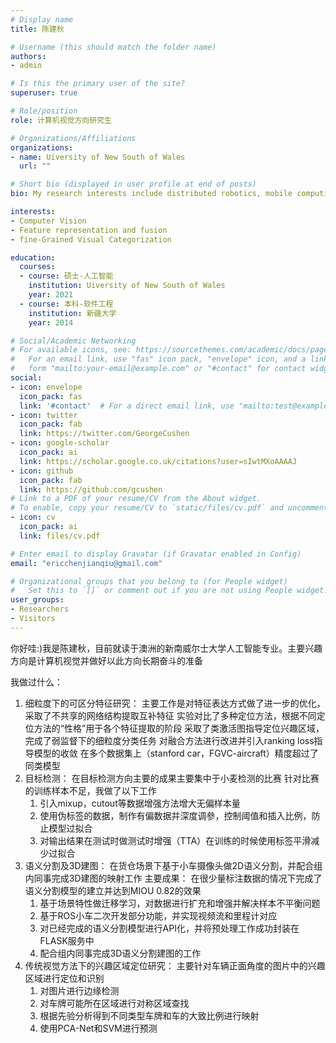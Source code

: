 ```yaml
---
# Display name
title: 陈建秋

# Username (this should match the folder name)
authors:
- admin

# Is this the primary user of the site?
superuser: true

# Role/position
role: 计算机视觉方向研究生

# Organizations/Affiliations
organizations:
- name: Uiversity of New South of Wales
  url: ""

# Short bio (displayed in user profile at end of posts)
bio: My research interests include distributed robotics, mobile computing and programmable matter.

interests:
- Computer Vision
- Feature representation and fusion
- fine-Grained Visual Categorization

education:
  courses:
  - course: 硕士-人工智能 
    institution: Uiversity of New South of Wales
    year: 2021
  - course: 本科-软件工程
    institution: 新疆大学
    year: 2014

# Social/Academic Networking
# For available icons, see: https://sourcethemes.com/academic/docs/page-builder/#icons
#   For an email link, use "fas" icon pack, "envelope" icon, and a link in the
#   form "mailto:your-email@example.com" or "#contact" for contact widget.
social:
- icon: envelope
  icon_pack: fas
  link: '#contact'  # For a direct email link, use "mailto:test@example.org".
- icon: twitter
  icon_pack: fab
  link: https://twitter.com/GeorgeCushen
- icon: google-scholar
  icon_pack: ai
  link: https://scholar.google.co.uk/citations?user=sIwtMXoAAAAJ
- icon: github
  icon_pack: fab
  link: https://github.com/gcushen
# Link to a PDF of your resume/CV from the About widget.
# To enable, copy your resume/CV to `static/files/cv.pdf` and uncomment the lines below.
- icon: cv
  icon_pack: ai
  link: files/cv.pdf

# Enter email to display Gravatar (if Gravatar enabled in Config)
email: "ericchenjianqiu@gmail.com"

# Organizational groups that you belong to (for People widget)
#   Set this to `[]` or comment out if you are not using People widget.
user_groups:
- Researchers
- Visitors
---
```


你好哇:)我是陈建秋，目前就读于澳洲的新南威尔士大学人工智能专业。主要兴趣方向是计算机视觉并做好以此方向长期奋斗的准备

我做过什么：
  1. 细粒度下的可区分特征研究：
     主要工作是对特征表达方式做了进一步的优化，采取了不共享的网络结构提取互补特征
     实验对比了多种定位方法，根据不同定位方法的“性格”用于各个特征提取的阶段
     采取了类激活图指导定位兴趣区域，完成了弱监督下的细粒度分类任务
     对融合方法进行改进并引入ranking loss指导模型的收敛
     在多个数据集上（stanford car，FGVC-aircraft）精度超过了同类模型
  2. 目标检测：
     在目标检测方向主要的成果主要集中于小麦检测的比赛
     针对比赛的训练样本不足，我做了以下工作
     1. 引入mixup，cutout等数据增强方法增大无偏样本量
     2. 使用伪标签的数据，制作有偏数据并深度调參，控制阈值和插入比例，防止模型过拟合
     3. 对输出结果在测试时做测试时增强（TTA）在训练的时候使用标签平滑减少过拟合
  3. 语义分割及3D建图：
     在货仓场景下基于小车摄像头做2D语义分割，并配合组内同事完成3D建图的映射工作
     主要成果：
     在很少量标注数据的情况下完成了语义分割模型的建立并达到MIOU 0.82的效果
     1. 基于场景特性做迁移学习，对数据进行扩充和增强并解决样本不平衡问题
     2. 基于ROS小车二次开发部分功能，并实现视频流和里程计对应
     3. 对已经完成的语义分割模型进行API化，并将预处理工作成功封装在FLASK服务中
     4. 配合组内同事完成3D语义分割建图的工作
  4. 传统视觉方法下的兴趣区域定位研究：
     主要针对车辆正面角度的图片中的兴趣区域进行定位和识别
     1. 对图片进行边缘检测
     2. 对车牌可能所在区域进行对称区域查找
     3. 根据先验分析得到不同类型车牌和车的大致比例进行映射
     4. 使用PCA-Net和SVM进行预测
  
     
     
